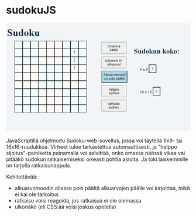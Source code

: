 # sudokuJS

![kuva sudoku-sovelluksesta](kuva.PNG)

JavaScriptillä ohjelmoitu Sudoku-web-sovellus, jossa voi täytellä 9x9- tai 16x16-ruudukkoa. Virheet tulee tarkastettua automaattisesti,
ja "helppo sijoitus"-painiketta painamalla voi selvittää, onko omassa näössä vikaa vai pitääkö sudokun ratkaisemiseksi oikeasti pohtia asioita.
Ja toki laiskemmille on tarjolla ratkaisunappula.

Kehitettävää:
- alkuarvomoodin ollessa pois päältä alkuarvojen päälle voi kirjoittaa, mikä ei kai ole tarkoitus
- ratkaisu voisi reagoida, jos ratkaisua ei ole olemassa
- ulkonäkö (eli CSS:ää voisi joskus opetella)
